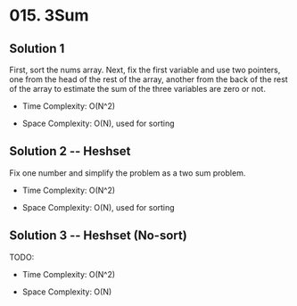 # 015. 3Sum

## Solution 1

First, sort the nums array. Next, fix the first variable and use two pointers, one from the head of the rest of the array, another from the back of the rest of the array to estimate the sum of the three variables are zero or not.

- Time Complexity: O(N^2)

- Space Complexity: O(N), used for sorting

## Solution 2 -- Heshset

Fix one number and simplify the problem as a two sum problem.

- Time Complexity: O(N^2)

- Space Complexity: O(N), used for sorting

## Solution 3 -- Heshset (No-sort)

TODO:

- Time Complexity: O(N^2)

- Space Complexity: O(N)